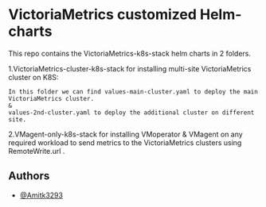 
# VictoriaMetrics customized Helm-charts

This repo contains the VictoriaMetrics-k8s-stack helm charts in 2 folders.

1.VictoriaMetrics-cluster-k8s-stack for installing multi-site VictoriaMetrics cluster on K8S:

    In this folder we can find values-main-cluster.yaml to deploy the main VictoriaMetrics cluster.
    &
    values-2nd-cluster.yaml to deploy the additional cluster on different site.

2.VMagent-only-k8s-stack for installing VMoperator & VMagent on any required workload to send metrics to the VictoriaMetrics clusters using RemoteWrite.url .


## Authors 

- [@Amitk3293 ](https://github.com/Amitk3293)
